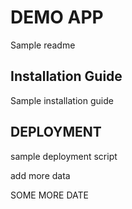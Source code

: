 # DEMO APP

Sample readme 

## Installation Guide

Sample installation guide

## DEPLOYMENT

sample deployment script

add more data

SOME MORE DATE

